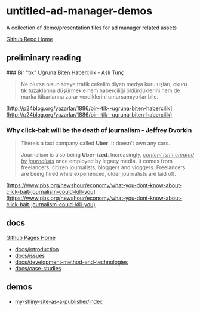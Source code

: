 # untitled-ad-manager-demos

A collection of demo/presentation files for ad manager related assets

[Github Repo Home](https://github.com/xkema/untitled-ad-manager-demos)

## preliminary reading

### Bir "tık" Uğruna Biten Habercilik - Aslı Tunç

> Ne olursa olsun siteye trafik çekelim diyen medya kuruluşları, okuru tık tuzaklarına düşürmekle hem haberciliği öldürdüklerini hem de marka itibarlarına zarar verdiklerini umursamıyorlar bile.

[http://p24blog.org/yazarlar/1886/bir--tik--ugruna-biten-habercilik](http://p24blog.org/yazarlar/1886/bir--tik--ugruna-biten-habercilik)

### Why click-bait will be the death of journalism - Jeffrey Dvorkin

> There’s a taxi company called **Uber**. It doesn’t own any cars.
>
> Journalism is also being **Uber-ized**. Increasingly, <u>*content isn’t created by journalists*</u> once employed by legacy media. It comes from freelancers, citizen journalists, bloggers and vloggers. Freelancers are being hired while experienced, older journalists are laid off.

[https://www.pbs.org/newshour/economy/what-you-dont-know-about-click-bait-journalism-could-kill-you](https://www.pbs.org/newshour/economy/what-you-dont-know-about-click-bait-journalism-could-kill-you)

## docs

[Github Pages Home](https://xkema.github.io/untitled-ad-manager-demos)

- [docs/introduction](https://xkema.github.io/untitled-ad-manager-demos/docs/introduction)
- [docs/issues](https://xkema.github.io/untitled-ad-manager-demos/docs/issues)
- [docs/development-method-and-technologies](https://xkema.github.io/untitled-ad-manager-demos/docs/development-method-and-technologies)
- [docs/case-studies](https://xkema.github.io/untitled-ad-manager-demos/docs/case-studies)

## demos

- [my-shiny-site-as-a-publisher/index](https://xkema.github.io/untitled-ad-manager-demos/src/my-shiny-site-as-a-publisher)
